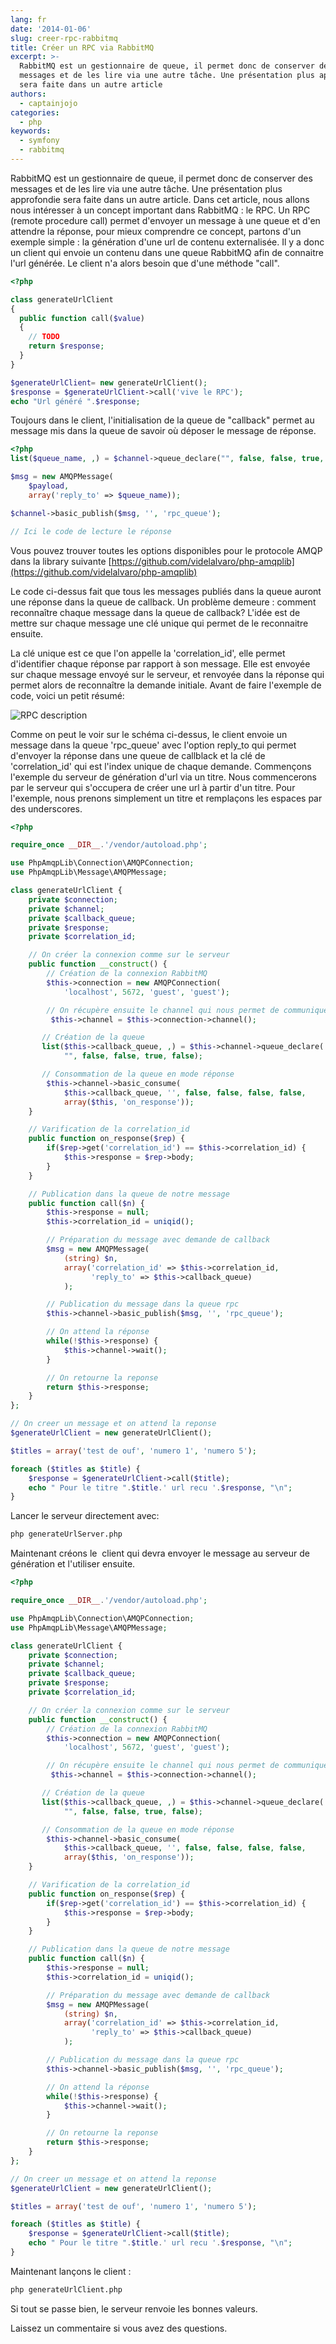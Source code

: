 ```yaml
---
lang: fr
date: '2014-01-06'
slug: creer-rpc-rabbitmq
title: Créer un RPC via RabbitMQ
excerpt: >-
  RabbitMQ est un gestionnaire de queue, il permet donc de conserver des
  messages et de les lire via une autre tâche. Une présentation plus approfondie
  sera faite dans un autre article
authors:
  - captainjojo
categories:
  - php
keywords:
  - symfony
  - rabbitmq
---
```


RabbitMQ est un gestionnaire de queue, il permet donc de conserver des messages et de les lire via une autre tâche. Une présentation plus approfondie sera faite dans un autre article. Dans cet article, nous allons nous intéresser à un concept important dans RabbitMQ : le RPC.
Un RPC (remote procedure call) permet d'envoyer un message à une queue et d'en attendre la réponse, pour mieux comprendre ce concept, partons d'un exemple simple : la génération d'une url de contenu externalisée.
Il y a donc un client qui envoie un contenu dans une queue RabbitMQ afin de connaitre l'url générée. Le client n'a alors besoin que d'une méthode "call".

```php
<?php

class generateUrlClient
{
  public function call($value)
  {
    // TODO
    return $response;
  }
}

$generateUrlClient= new generateUrlClient();
$response = $generateUrlClient->call('vive le RPC');
echo "Url généré ".$response;
```

Toujours dans le client, l'initialisation de la queue de "callback" permet au message mis dans la queue de savoir où déposer le message de réponse.

```php
<?php
list($queue_name, ,) = $channel->queue_declare("", false, false, true, false);

$msg = new AMQPMessage(
    $payload,
    array('reply_to' => $queue_name));

$channel->basic_publish($msg, '', 'rpc_queue');

// Ici le code de lecture le réponse
```

Vous pouvez trouver toutes les options disponibles pour le protocole AMQP dans la library suivante
[https://github.com/videlalvaro/php-amqplib](https://github.com/videlalvaro/php-amqplib)

Le code ci-dessus fait que tous les messages publiés dans la queue auront une réponse dans la queue de callback. Un problème demeure : comment reconnaître chaque message dans la queue de callback? L'idée est de mettre sur chaque message une clé unique qui permet de le reconnaitre ensuite.

La clé unique est ce que l'on appelle la 'correlation_id', elle permet d'identifier chaque réponse par rapport à son message. Elle est envoyée sur chaque message envoyé sur le serveur, et renvoyée dans la réponse qui permet alors de reconnaître la demande initiale.
Avant de faire l'exemple de code, voici un petit résumé:

![RPC description](/_assets/posts/2014-01-06-creer-rpc-rabbitmq/python-six.png)

Comme on peut le voir sur le schéma ci-dessus, le client envoie un message dans la queue 'rpc_queue' avec l'option reply_to qui permet d'envoyer la réponse dans une queue de callblack et la clé de 'correlation_id' qui est l'index unique de chaque demande.
Commençons l'exemple du serveur de génération d'url via un titre. Nous commencerons par le serveur qui s'occupera de créer une url à partir d'un titre. Pour l'exemple, nous prenons simplement un titre et remplaçons les espaces par des underscores.

```php
<?php

require_once __DIR__.'/vendor/autoload.php';

use PhpAmqpLib\Connection\AMQPConnection;
use PhpAmqpLib\Message\AMQPMessage;

class generateUrlClient {
    private $connection;
    private $channel;
    private $callback_queue;
    private $response;
    private $correlation_id;

    // On créer la connexion comme sur le serveur
    public function __construct() {
        // Création de la connexion RabbitMQ
        $this->connection = new AMQPConnection(
            'localhost', 5672, 'guest', 'guest');

        // On récupère ensuite le channel qui nous permet de communiquer avec RabbitMQ
         $this->channel = $this->connection->channel();

       // Création de la queue
       list($this->callback_queue, ,) = $this->channel->queue_declare(
            "", false, false, true, false);

       // Consommation de la queue en mode réponse
        $this->channel->basic_consume(
            $this->callback_queue, '', false, false, false, false,
            array($this, 'on_response'));
    }

    // Varification de la correlation_id
    public function on_response($rep) {
        if($rep->get('correlation_id') == $this->correlation_id) {
            $this->response = $rep->body;
        }
    }

    // Publication dans la queue de notre message
    public function call($n) {
        $this->response = null;
        $this->correlation_id = uniqid();

        // Préparation du message avec demande de callback
        $msg = new AMQPMessage(
            (string) $n,
            array('correlation_id' => $this->correlation_id,
                  'reply_to' => $this->callback_queue)
            );

        // Publication du message dans la queue rpc
        $this->channel->basic_publish($msg, '', 'rpc_queue');

        // On attend la réponse
        while(!$this->response) {
            $this->channel->wait();
        }

        // On retourne la reponse
        return $this->response;
    }
};

// On creer un message et on attend la reponse
$generateUrlClient = new generateUrlClient();

$titles = array('test de ouf', 'numero 1', 'numero 5');

foreach ($titles as $title) {
    $response = $generateUrlClient->call($title);
    echo " Pour le titre ".$title.' url recu '.$response, "\n";
}
```

Lancer le serveur directement avec:

```sh
php generateUrlServer.php
```

Maintenant créons le  client qui devra envoyer le message au serveur de génération et l'utiliser ensuite.

```php
<?php

require_once __DIR__.'/vendor/autoload.php';

use PhpAmqpLib\Connection\AMQPConnection;
use PhpAmqpLib\Message\AMQPMessage;

class generateUrlClient {
    private $connection;
    private $channel;
    private $callback_queue;
    private $response;
    private $correlation_id;

    // On créer la connexion comme sur le serveur
    public function __construct() {
        // Création de la connexion RabbitMQ
        $this->connection = new AMQPConnection(
            'localhost', 5672, 'guest', 'guest');

        // On récupère ensuite le channel qui nous permet de communiquer avec RabbitMQ
         $this->channel = $this->connection->channel();

       // Création de la queue
       list($this->callback_queue, ,) = $this->channel->queue_declare(
            "", false, false, true, false);

       // Consommation de la queue en mode réponse
        $this->channel->basic_consume(
            $this->callback_queue, '', false, false, false, false,
            array($this, 'on_response'));
    }

    // Varification de la correlation_id
    public function on_response($rep) {
        if($rep->get('correlation_id') == $this->correlation_id) {
            $this->response = $rep->body;
        }
    }

    // Publication dans la queue de notre message
    public function call($n) {
        $this->response = null;
        $this->correlation_id = uniqid();

        // Préparation du message avec demande de callback
        $msg = new AMQPMessage(
            (string) $n,
            array('correlation_id' => $this->correlation_id,
                  'reply_to' => $this->callback_queue)
            );

        // Publication du message dans la queue rpc
        $this->channel->basic_publish($msg, '', 'rpc_queue');

        // On attend la réponse
        while(!$this->response) {
            $this->channel->wait();
        }

        // On retourne la reponse
        return $this->response;
    }
};

// On creer un message et on attend la reponse
$generateUrlClient = new generateUrlClient();

$titles = array('test de ouf', 'numero 1', 'numero 5');

foreach ($titles as $title) {
    $response = $generateUrlClient->call($title);
    echo " Pour le titre ".$title.' url recu '.$response, "\n";
}
```

Maintenant lançons le client :

```sh
php generateUrlClient.php
```

Si tout se passe bien, le serveur renvoie les bonnes valeurs.

Laissez un commentaire si vous avez des questions.

